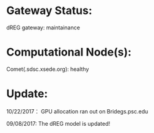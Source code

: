 **Gateway Status:**
===============
dREG gateway: maintainance

**Computational Node(s):**
===============
Comet(.sdsc.xsede.org): healthy

**Update:**
===============
10/22/2017： GPU allocation ran out on Bridegs.psc.edu

09/08/2017: The dREG model is updated!
